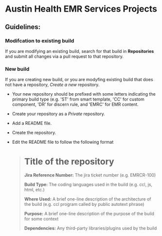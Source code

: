 # Austin Health EMR Services Projects

## Guidelines:

### Modifcation to existing build
If you are modifying an existing build, search for that build in **Repositories** and submit all changes via a pull request to that repository.

### New build
If you are creating new build, or you are modyfing existing build that does not have a repository, *Create a new* repository.
  - Your new repository should be prefixed with some letters indicating the primary build type (e.g. 'ST' from smart template, 'CC' for custom component, 'DR' for discern rule, and 'EMRC' for EMR content.
  - Create your repository as a *Private* repository.
  - Add a README file.
  - Create the repository.
  - Edit the README file to follow the following format
  
      ># Title of the repository
      >
      >**Jira Reference Number:** The jira ticket number (e.g. EMRCR-100)
      >
      >**Build Type:** The coding languages used in the build (e.g. ccl, js, html, etc.)
      >
      >**Where Used:** A brief one-line description of the architecture of the build (e.g. ccl program called by public autotext phrase)
      >
      >**Purpose:** A brief one-line description of the purpose of the build for some context
      >
      >**Dependencies:** Any third-party libraries/plugins used by the build

